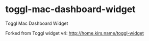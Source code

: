 toggl-mac-dashboard-widget
==========================

Toggl Mac Dashboard Widget

Forked from Toggl widget v4:
http://home.kirs.name/toggl-widget
